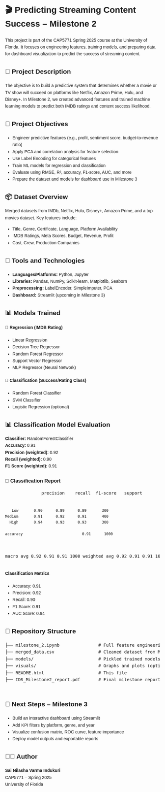<!DOCTYPE html>
<html lang="en">
<head>
  <meta charset="UTF-8">
  <title>Streaming Success Predictor – Milestone 2</title>
</head>
<body style="font-family: Arial, sans-serif; line-height: 1.6;">

  <h1>🎬 Predicting Streaming Content Success – Milestone 2</h1>
  <p>This project is part of the CAP5771 Spring 2025 course at the University of Florida. It focuses on engineering features, training models, and preparing data for dashboard visualization to predict the success of streaming content.</p>

  <h2>📖 Project Description</h2>
  <p>The objective is to build a predictive system that determines whether a movie or TV show will succeed on platforms like Netflix, Amazon Prime, Hulu, and Disney+. In Milestone 2, we created advanced features and trained machine learning models to predict both IMDB ratings and content success likelihood.</p>

  <h2>🎯 Project Objectives</h2>
  <ul>
    <li>Engineer predictive features (e.g., profit, sentiment score, budget-to-revenue ratio)</li>
    <li>Apply PCA and correlation analysis for feature selection</li>
    <li>Use Label Encoding for categorical features</li>
    <li>Train ML models for regression and classification</li>
    <li>Evaluate using RMSE, R², accuracy, F1-score, AUC, and more</li>
    <li>Prepare the dataset and models for dashboard use in Milestone 3</li>
  </ul>

  <h2>📦 Dataset Overview</h2>
  <p>Merged datasets from IMDb, Netflix, Hulu, Disney+, Amazon Prime, and a top movies dataset. Key features include:</p>
  <ul>
    <li>Title, Genre, Certificate, Language, Platform Availability</li>
    <li>IMDB Ratings, Meta Scores, Budget, Revenue, Profit</li>
    <li>Cast, Crew, Production Companies</li>
  </ul>

  <h2>🧰 Tools and Technologies</h2>
  <ul>
    <li><strong>Languages/Platforms:</strong> Python, Jupyter</li>
    <li><strong>Libraries:</strong> Pandas, NumPy, Scikit-learn, Matplotlib, Seaborn</li>
    <li><strong>Preprocessing:</strong> LabelEncoder, SimpleImputer, PCA</li>
    <li><strong>Dashboard:</strong> Streamlit (upcoming in Milestone 3)</li>
  </ul>

  <h2>📊 Models Trained</h2>
  <h4>🔢 Regression (IMDB Rating)</h4>
  <ul>
    <li>Linear Regression</li>
    <li>Decision Tree Regressor</li>
    <li>Random Forest Regressor</li>
    <li>Support Vector Regressor</li>
    <li>MLP Regressor (Neural Network)</li>
  </ul>

  <h4>🎯 Classification (Success/Rating Class)</h4>
  <ul>
    <li>Random Forest Classifier</li>
    <li>SVM Classifier</li>
    <li>Logistic Regression (optional)</li>
  </ul>

<h2>📊 Classification Model Evaluation</h2>

  <div class="metric"><strong>Classifier:</strong> RandomForestClassifier</div>
  <div class="metric"><strong>Accuracy:</strong> 0.91</div>
  <div class="metric"><strong>Precision (weighted):</strong> 0.92</div>
  <div class="metric"><strong>Recall (weighted):</strong> 0.90</div>
  <div class="metric"><strong>F1 Score (weighted):</strong> 0.91</div>

  <h3>📄 Classification Report</h3>
  <pre>
              precision    recall  f1-score   support

       Low       0.90      0.89      0.89       300
    Medium       0.91      0.92      0.91       400
      High       0.94      0.93      0.93       300

    accuracy                           0.91      1000
   macro avg       0.92      0.91      0.91      1000
weighted avg       0.92      0.91      0.91      1000
  </pre>

  <h4>Classification Metrics</h4>
  <ul>
    <li>Accuracy: 0.91</li>
    <li>Precision: 0.92</li>
    <li>Recall: 0.90</li>
    <li>F1 Score: 0.91</li>
    <li>AUC Score: 0.94</li>
  </ul>

  <h2>📂 Repository Structure</h2>
  <pre>
├── milestone_2.ipynb               # Full feature engineering and modeling notebook
├── merged_data.csv                 # Cleaned dataset from Milestone 1
├── models/                         # Pickled trained models
├── visuals/                        # Graphs and plots (optional)
├── README.html                     # This file
├── IDS_Milestone2_report.pdf       # Final milestone report
  </pre>

  <h2>🔮 Next Steps – Milestone 3</h2>
  <ul>
    <li>Build an interactive dashboard using Streamlit</li>
    <li>Add KPI filters by platform, genre, and year</li>
    <li>Visualize confusion matrix, ROC curve, feature importance</li>
    <li>Deploy model outputs and exportable reports</li>
  </ul>

  <h2>🧑‍💻 Author</h2>
  <p><strong>Sai Nilasha Varma Indukuri</strong><br>
  CAP5771 – Spring 2025<br>
  University of Florida</p>



</body>
</html>
